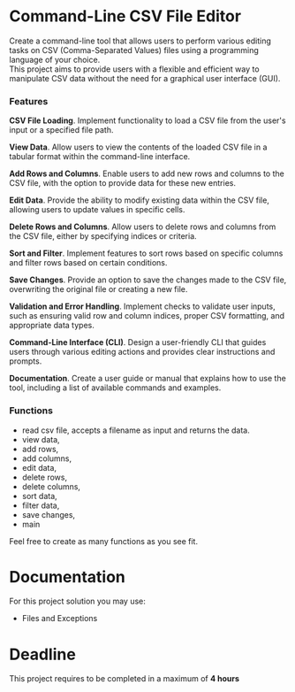 # Command-Line CSV File Editor

Create a command-line tool that allows users to perform various editing tasks on CSV (Comma-Separated Values) 
files using a programming language of your choice.    
This project aims to provide users with a flexible and efficient way to manipulate CSV data without the need for a graphical user interface (GUI).

### Features

**CSV File Loading**. 
Implement functionality to load a CSV file from the user's input or a specified file path.

**View Data**. 
Allow users to view the contents of the loaded CSV file in a tabular format within the command-line interface.

**Add Rows and Columns**. 
Enable users to add new rows and columns to the CSV file, with the option to provide data for these new entries.

**Edit Data**.
Provide the ability to modify existing data within the CSV file, allowing users to update values in specific cells.

**Delete Rows and Columns**.
Allow users to delete rows and columns from the CSV file, either by specifying indices or criteria.

**Sort and Filter**.
Implement features to sort rows based on specific columns and filter rows based on certain conditions.

**Save Changes**. 
Provide an option to save the changes made to the CSV file, overwriting the original file or creating a new file.

**Validation and Error Handling**.
Implement checks to validate user inputs, such as ensuring valid row and column indices, proper CSV formatting, and appropriate data types.

**Command-Line Interface (CLI)**. 
Design a user-friendly CLI that guides users through various editing actions and provides clear instructions and prompts.

**Documentation**.
Create a user guide or manual that explains how to use the tool, including a list of available commands and examples.

### Functions

- read csv file, accepts a filename as input and returns the data.
- view data,
- add rows,
- add columns,
- edit data,
- delete rows,
- delete columns,
- sort data,
- filter data,
- save changes,
- main

Feel free to create as many functions as you see fit.

# Documentation

For this project solution you may use:

- Files and Exceptions

# Deadline

This project requires to be completed in a maximum of **4 hours**
